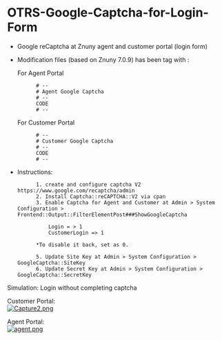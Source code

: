 # OTRS-Google-Captcha-for-Login-Form
- Google reCaptcha at Znuny agent and customer portal (login form)		
- Modification files (based on Znuny 7.0.9) has been tag with :

	For Agent Portal  
	
			# --
			# Agent Google Captcha
			# -- 
			CODE  
			# -- 
	
	For Customer Portal  
		
			# --
			# Customer Google Captcha
			# -- 
			CODE  
			# --
			
- Instructions:  
	
			1. create and configure captcha V2 https://www.google.com/recaptcha/admin  
			2. Install Captcha::reCAPTCHA::V2 via cpan  
			3. Enable Captcha for Agent and Customer at Admin > System Configuration > Frontend::Output::FilterElementPost###ShowGoogleCaptcha  
			
				Login = > 1
				CustomerLogin => 1
				
			*To disable it back, set as 0.
			
			5. Update Site Key at Admin > System Configuration > GoogleCaptcha::SiteKey  
			6. Update Secret Key at Admin > System Configuration > GoogleCaptcha::SecretKey 
			
		

Simulation: Login without completing captcha    

Customer Portal:  
[![Capture2.png](https://i.postimg.cc/DwcS2yp9/Capture2.png)](https://postimg.cc/hXfDsgBs)  

Agent Portal:  
[![agent.png](https://i.postimg.cc/PxtP9bN8/agent.png)](https://postimg.cc/SXvSzM6y)  

